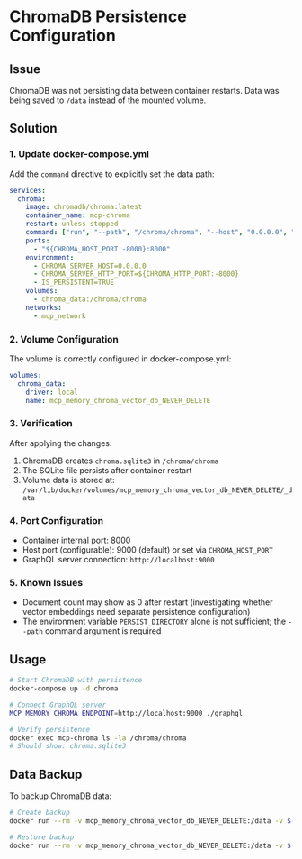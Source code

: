# ChromaDB Persistence Configuration

## Issue
ChromaDB was not persisting data between container restarts. Data was being saved to `/data` instead of the mounted volume.

## Solution

### 1. Update docker-compose.yml

Add the `command` directive to explicitly set the data path:

```yaml
services:
  chroma:
    image: chromadb/chroma:latest
    container_name: mcp-chroma
    restart: unless-stopped
    command: ["run", "--path", "/chroma/chroma", "--host", "0.0.0.0", "--port", "8000"]
    ports:
      - "${CHROMA_HOST_PORT:-8000}:8000"
    environment:
      - CHROMA_SERVER_HOST=0.0.0.0
      - CHROMA_SERVER_HTTP_PORT=${CHROMA_HTTP_PORT:-8000}
      - IS_PERSISTENT=TRUE
    volumes:
      - chroma_data:/chroma/chroma
    networks:
      - mcp_network
```

### 2. Volume Configuration

The volume is correctly configured in docker-compose.yml:

```yaml
volumes:
  chroma_data:
    driver: local
    name: mcp_memory_chroma_vector_db_NEVER_DELETE
```

### 3. Verification

After applying the changes:

1. ChromaDB creates `chroma.sqlite3` in `/chroma/chroma`
2. The SQLite file persists after container restart
3. Volume data is stored at: `/var/lib/docker/volumes/mcp_memory_chroma_vector_db_NEVER_DELETE/_data`

### 4. Port Configuration

- Container internal port: 8000
- Host port (configurable): 9000 (default) or set via `CHROMA_HOST_PORT`
- GraphQL server connection: `http://localhost:9000`

### 5. Known Issues

- Document count may show as 0 after restart (investigating whether vector embeddings need separate persistence configuration)
- The environment variable `PERSIST_DIRECTORY` alone is not sufficient; the `--path` command argument is required

## Usage

```bash
# Start ChromaDB with persistence
docker-compose up -d chroma

# Connect GraphQL server
MCP_MEMORY_CHROMA_ENDPOINT=http://localhost:9000 ./graphql

# Verify persistence
docker exec mcp-chroma ls -la /chroma/chroma
# Should show: chroma.sqlite3
```

## Data Backup

To backup ChromaDB data:

```bash
# Create backup
docker run --rm -v mcp_memory_chroma_vector_db_NEVER_DELETE:/data -v $(pwd):/backup alpine tar czf /backup/chroma-backup.tar.gz -C /data .

# Restore backup
docker run --rm -v mcp_memory_chroma_vector_db_NEVER_DELETE:/data -v $(pwd):/backup alpine tar xzf /backup/chroma-backup.tar.gz -C /data
```